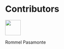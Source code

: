 <h1>Contributors</h1>
<div>
    <a href="https://avatars.githubusercontent.com/u/42086580?v=4">
        <img src="https://avatars.githubusercontent.com/u/42086580?v=4" width="50px">
    </a>
    <p>Rommel Pasamonte</p>
</div>

